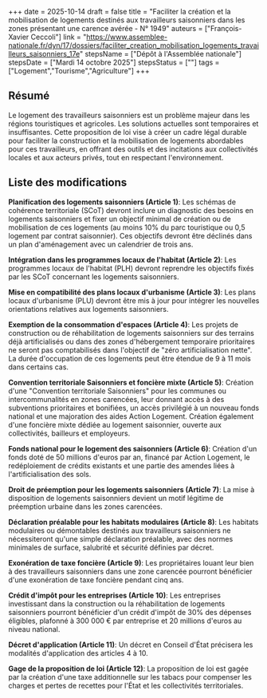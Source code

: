 +++
date = 2025-10-14
draft = false
title = "Faciliter la création et la mobilisation de logements destinés aux travailleurs saisonniers dans les zones présentant une carence avérée - N° 1949"
auteurs = ["François-Xavier Ceccoli"]
link = "https://www.assemblee-nationale.fr/dyn/17/dossiers/faciliter_creation_mobilisation_logements_travailleurs_saisonniers_17e"
stepsName = ["Dépôt à l'Assemblée nationale"]
stepsDate = ["Mardi 14 octobre 2025"]
stepsStatus = [""]
tags = ["Logement","Tourisme","Agriculture"]
+++

## Résumé

Le logement des travailleurs saisonniers est un problème majeur dans les régions touristiques et agricoles. Les solutions actuelles sont temporaires et insuffisantes. Cette proposition de loi vise à créer un cadre légal durable pour faciliter la construction et la mobilisation de logements abordables pour ces travailleurs, en offrant des outils et des incitations aux collectivités locales et aux acteurs privés, tout en respectant l'environnement.

## Liste des modifications

**Planification des logements saisonniers (Article 1)**: Les schémas de cohérence territoriale (SCoT) devront inclure un diagnostic des besoins en logements saisonniers et fixer un objectif minimal de création ou de mobilisation de ces logements (au moins 10% du parc touristique ou 0,5 logement par contrat saisonnier). Ces objectifs devront être déclinés dans un plan d'aménagement avec un calendrier de trois ans.

**Intégration dans les programmes locaux de l'habitat (Article 2)**: Les programmes locaux de l'habitat (PLH) devront reprendre les objectifs fixés par les SCoT concernant les logements saisonniers.

**Mise en compatibilité des plans locaux d'urbanisme (Article 3)**: Les plans locaux d'urbanisme (PLU) devront être mis à jour pour intégrer les nouvelles orientations relatives aux logements saisonniers.

**Exemption de la consommation d'espaces (Article 4)**: Les projets de construction ou de réhabilitation de logements saisonniers sur des terrains déjà artificialisés ou dans des zones d'hébergement temporaire prioritaires ne seront pas comptabilisés dans l'objectif de "zéro artificialisation nette". La durée d'occupation de ces logements peut être étendue de 9 à 11 mois dans certains cas.

**Convention territoriale Saisonniers et foncière mixte (Article 5)**: Création d'une "Convention territoriale Saisonniers" pour les communes ou intercommunalités en zones carencées, leur donnant accès à des subventions prioritaires et bonifiées, un accès privilégié à un nouveau fonds national et une majoration des aides Action Logement. Création également d'une foncière mixte dédiée au logement saisonnier, ouverte aux collectivités, bailleurs et employeurs.

**Fonds national pour le logement des saisonniers (Article 6)**: Création d'un fonds doté de 50 millions d'euros par an, financé par Action Logement, le redéploiement de crédits existants et une partie des amendes liées à l'artificialisation des sols.

**Droit de préemption pour les logements saisonniers (Article 7)**: La mise à disposition de logements saisonniers devient un motif légitime de préemption urbaine dans les zones carencées.

**Déclaration préalable pour les habitats modulaires (Article 8)**: Les habitats modulaires ou démontables destinés aux travailleurs saisonniers ne nécessiteront qu'une simple déclaration préalable, avec des normes minimales de surface, salubrité et sécurité définies par décret.

**Exonération de taxe foncière (Article 9)**: Les propriétaires louant leur bien à des travailleurs saisonniers dans une zone carencée pourront bénéficier d'une exonération de taxe foncière pendant cinq ans.

**Crédit d'impôt pour les entreprises (Article 10)**: Les entreprises investissant dans la construction ou la réhabilitation de logements saisonniers pourront bénéficier d'un crédit d'impôt de 30% des dépenses éligibles, plafonné à 300 000 € par entreprise et 20 millions d'euros au niveau national.

**Décret d'application (Article 11)**: Un décret en Conseil d'État précisera les modalités d'application des articles 4 à 10.

**Gage de la proposition de loi (Article 12)**: La proposition de loi est gagée par la création d'une taxe additionnelle sur les tabacs pour compenser les charges et pertes de recettes pour l'État et les collectivités territoriales.
